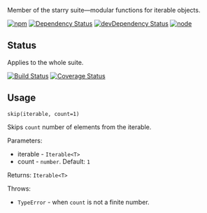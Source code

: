 Member of the starry suite—modular functions for iterable objects.

[![npm](https://img.shields.io/npm/v/starry.skip.svg?style=flat-square)](https://www.npmjs.com/package/starry.skip) [![Dependency Status](https://img.shields.io/david/starry.skip.svg?style=flat-square)](https://david-dm.org/starry.skip) [![devDependency Status](https://img.shields.io/david/dev/starry.skip.svg?style=flat-square)](https://david-dm.org/starry.skip#info=devDependencies) [![node](https://img.shields.io/node/v/starry.skip.svg?style=flat-square)](https://nodejs.org/en/download/)

## Status

Applies to the whole suite.

[![Build Status](https://img.shields.io/travis/seangenabe/starry.svg?style=flat-square)](https://travis-ci.org/seangenabe/starry) [![Coverage Status](https://img.shields.io/coveralls/seangenabe/starry.svg?style=flat-square)](https://coveralls.io/github/seangenabe/starry)

## Usage

`skip(iterable, count=1)`

Skips `count` number of elements from the iterable.

Parameters:
* iterable - `Iterable<T>`
* count - `number`. Default: `1`

Returns: `Iterable<T>`

Throws:
* `TypeError` - when `count` is not a finite number.

